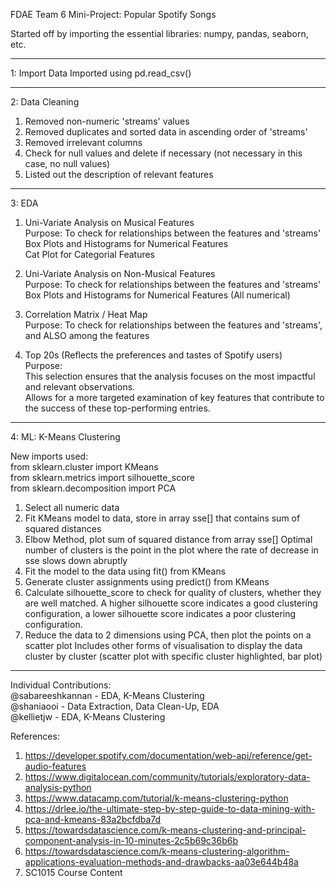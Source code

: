 FDAE Team 6 Mini-Project: Popular Spotify Songs

Started off by importing the essential libraries: numpy, pandas, seaborn, etc.


-----------------------------------------------------------------------------------------------------------

1: Import Data
Imported using pd.read_csv()

-----------------------------------------------------------------------------------------------------------

2: Data Cleaning
1. Removed non-numeric 'streams' values
2. Removed duplicates and sorted data in ascending order of 'streams'
3. Removed irrelevant columns
4. Check for null values and delete if necessary
   (not necessary in this case, no null values)
5. Listed out the description of relevant features

-----------------------------------------------------------------------------------------------------------

3: EDA

1. Uni-Variate Analysis on Musical Features  
   Purpose: To check for relationships between the features and 'streams'  
   Box Plots and Histograms for Numerical Features  
   Cat Plot for Categorial Features  

2. Uni-Variate Analysis on Non-Musical Features  
   Purpose: To check for relationships between the features and 'streams'    
   Box Plots and Histograms for Numerical Features (All numerical)  

3. Correlation Matrix / Heat Map  
   Purpose: To check for relationships between the features and 'streams', and ALSO among the features  

4. Top 20s (Reflects the preferences and tastes of Spotify users)  
   Purpose:   
   This selection ensures that the analysis focuses on the most impactful and relevant observations.  
   Allows for a more targeted examination of key features that contribute to the success of these top-performing entries.  

-----------------------------------------------------------------------------------------------------------

4: ML: K-Means Clustering

New imports used:  
from sklearn.cluster import KMeans  
from sklearn.metrics import silhouette_score  
from sklearn.decomposition import PCA  

1. Select all numeric data
2. Fit KMeans model to data, store in array sse[] that contains sum of squared distances
3. Elbow Method, plot sum of squared distance from array sse[]
   Optimal number of clusters is the point in the plot where the rate of decrease in sse slows down abruptly
4. Fit the model to the data using fit() from KMeans
5. Generate cluster assignments using predict() from KMeans
6. Calculate silhouette_score to check for quality of clusters, whether they are well matched.
   A higher silhouette score indicates a good clustering configuration,
   a lower silhouette score indicates a poor clustering configuration.
7. Reduce the data to 2 dimensions using PCA, then plot the points on a scatter plot
   Includes other forms of visualisation to display the data cluster by cluster
   (scatter plot with specific cluster highlighted, bar plot)

-----------------------------------------------------------------------------------------------------------

Individual Contributions:  
@sabareeshkannan - EDA, K-Means Clustering  
@shaniaooi - Data Extraction, Data Clean-Up, EDA  
@kellietjw - EDA, K-Means Clustering  

References:  
1. https://developer.spotify.com/documentation/web-api/reference/get-audio-features  
2. https://www.digitalocean.com/community/tutorials/exploratory-data-analysis-python  
3. https://www.datacamp.com/tutorial/k-means-clustering-python  
4. https://drlee.io/the-ultimate-step-by-step-guide-to-data-mining-with-pca-and-kmeans-83a2bcfdba7d  
5. https://towardsdatascience.com/k-means-clustering-and-principal-component-analysis-in-10-minutes-2c5b69c36b6b  
6. https://towardsdatascience.com/k-means-clustering-algorithm-applications-evaluation-methods-and-drawbacks-aa03e644b48a
7. SC1015 Course Content  

